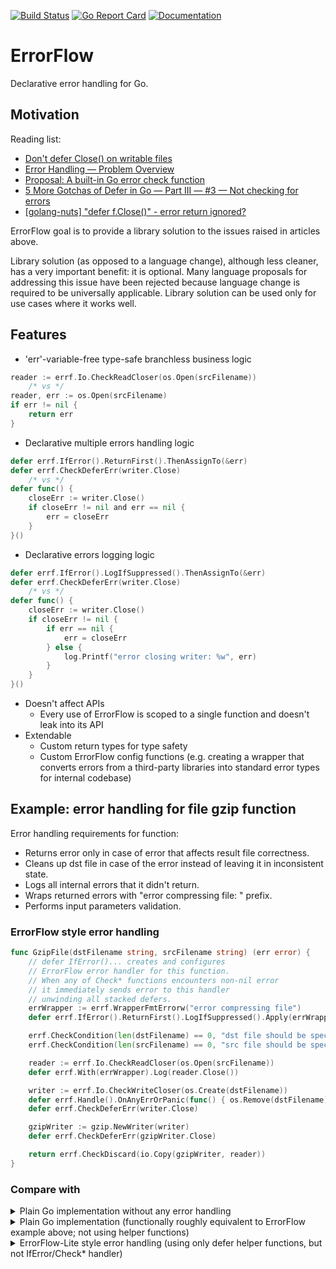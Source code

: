 [![Build Status](https://travis-ci.com/serhiy-t/errf.svg?branch=master)](https://travis-ci.com/serhiy-t/errf)
[![Go Report Card](https://goreportcard.com/badge/github.com/serhiy-t/errf)](https://goreportcard.com/report/github.com/serhiy-t/errf)
[![Documentation](https://godoc.org/github.com/serhiy-t/errf?status.svg)](http://godoc.org/github.com/serhiy-t/errf)


# ErrorFlow
Declarative error handling for Go.

## Motivation

Reading list:
* [Don't defer Close() on writable files
](https://www.joeshaw.org/dont-defer-close-on-writable-files/)
* [Error Handling — Problem Overview](https://go.googlesource.com/proposal/+/master/design/go2draft-error-handling-overview.md)
* [Proposal: A built-in Go error check function](https://github.com/golang/proposal/blob/master/design/32437-try-builtin.md)
* [5 More Gotchas of Defer in Go — Part III — #3 — Not checking for errors](https://blog.learngoprogramming.com/5-gotchas-of-defer-in-go-golang-part-iii-36a1ab3d6ef1)
* [[golang-nuts] "defer f.Close()" - error return ignored?](https://groups.google.com/g/golang-nuts/c/7Ek7Uo7vSqU)

ErrorFlow goal is to provide a library solution to the issues raised in articles above.

Library solution (as opposed to a language change), although less cleaner, has a very important benefit: it is optional.
Many language proposals for addressing this issue have been rejected because language change is required to be universally applicable.
Library solution can be used only for use cases where it works well.

## Features

* 'err'-variable-free type-safe branchless business logic
```go
reader := errf.Io.CheckReadCloser(os.Open(srcFilename))
	/* vs */
reader, err := os.Open(srcFilename)
if err != nil {
	return err
}
```

* Declarative multiple errors handling logic
```go
defer errf.IfError().ReturnFirst().ThenAssignTo(&err)
defer errf.CheckDeferErr(writer.Close)
	/* vs */
defer func() {
	closeErr := writer.Close()
	if closeErr != nil and err == nil {
		err = closeErr
	}
}()
```
* Declarative errors logging logic
```go
defer errf.IfError().LogIfSuppressed().ThenAssignTo(&err)
defer errf.CheckDeferErr(writer.Close)
	/* vs */
defer func() {
	closeErr := writer.Close()
	if closeErr != nil {
		if err == nil {
			err = closeErr
		} else {
			log.Printf("error closing writer: %w", err)
		}
	}
}()
```
* Doesn't affect APIs
  * Every use of ErrorFlow is scoped to a single function and doesn't leak into its API
* Extendable
  * Custom return types for type safety
  * Custom ErrorFlow config functions (e.g. creating a wrapper that converts errors from a third-party libraries into standard error types for internal codebase)

## Example: error handling for file gzip function

Error handling requirements for function:
* Returns error only in case of error that
affects result file correctness.
* Cleans up dst file in case of the error instead of leaving it in inconsistent state.
* Logs all internal errors that it didn't return.
* Wraps returned errors with "error compressing file: " prefix.
* Performs input parameters validation.

### ErrorFlow style error handling

```go
func GzipFile(dstFilename string, srcFilename string) (err error) {
	// defer IfError()... creates and configures
	// ErrorFlow error handler for this function.
	// When any of Check* functions encounters non-nil error
	// it immediately sends error to this handler
	// unwinding all stacked defers.
	errWrapper := errf.WrapperFmtErrorw("error compressing file")
	defer errf.IfError().ReturnFirst().LogIfSuppressed().Apply(errWrapper).ThenAssignTo(&err)

	errf.CheckCondition(len(dstFilename) == 0, "dst file should be specified")
	errf.CheckCondition(len(srcFilename) == 0, "src file should be specified")

	reader := errf.Io.CheckReadCloser(os.Open(srcFilename))
	defer errf.With(errWrapper).Log(reader.Close())

	writer := errf.Io.CheckWriteCloser(os.Create(dstFilename))
	defer errf.Handle().OnAnyErrOrPanic(func() { os.Remove(dstFilename) })
	defer errf.CheckDeferErr(writer.Close)

	gzipWriter := gzip.NewWriter(writer)
	defer errf.CheckDeferErr(gzipWriter.Close)

	return errf.CheckDiscard(io.Copy(gzipWriter, reader))
}
```

### Compare with

<details>
	<summary>Plain Go implementation without any error handling</summary>

```go
func GzipFile(dstFilename string, srcFilename string) error {
	reader, _ := os.Open(srcFilename)
	defer reader.Close()

	writer, _ := os.Create(dstFilename)
	defer writer.Close()

	gzipWriter := gzip.NewWriter(writer)
	defer gzipWriter.Close()

	_, _ = io.Copy(gzipWriter, reader)

	return nil
}
```
</details>

<details>
	<summary>Plain Go implementation (functionally roughly equivalent to ErrorFlow example above; not using helper functions)</summary>

```go
func GzipFile(dstFilename string, srcFilename string) (err error) {
	if len(dstFilename) == 0 {
		return fmt.Errorf("error compressing file: dst file should be specified")
	}
	if len(srcFilename) == 0 {
		return fmt.Errorf("error compressing file: src file should be specified")
	}

	reader, err := os.Open(srcFilename)
	if err != nil {
		return fmt.Errorf("error compressing file: %w", err)
	}
	defer func() {
		closeErr := reader.Close()
		if closeErr != nil {
			log.Println(closeErr)
		}
	}()

	writer, err := os.Create(dstFilename)
	if err != nil {
		return fmt.Errorf("error compressing file: %w", err)
	}
	defer func() {
		if err != nil {
			os.Remove(dstFilename)
		}
	}()
	defer func() {
		closeErr := writer.Close()
		if closeErr != nil {
			if err == nil {
				err = fmt.Errorf("error compressing file: %w", closeErr)
			} else {
				log.Println(fmt.Errorf("[suppressed] error compressing file: %w", closeErr))
			}
		}
	}()

	gzipWriter := gzip.NewWriter(writer)
	defer func() {
		closeErr := gzipWriter.Close()
		if closeErr != nil {
			if err == nil {
				err = fmt.Errorf("error compressing file: %w", closeErr)
			} else {
				log.Println(fmt.Errorf("[suppressed] error compressing file: %w", closeErr))
			}
		}
	}()

	_, err = io.Copy(gzipWriter, reader)
	if err != nil {
		return fmt.Errorf("error compressing file: %w", err)
	}

	return nil
}
```
</details>

<details>
	<summary>ErrorFlow-Lite style error handling (using only defer helper functions, but not IfError/Check* handler)</summary>

```go
func GzipFile(dstFilename string, srcFilename string) (err error) {
	errflow := errf.With(
		errf.LogStrategyIfSuppressed,
		errf.WrapperFmtErrorw("error compressing file"),
	)

	if len(dstFilename) == 0 {
		return fmt.Errorf("error compressing file: dst file should be specified")
	}
	if len(srcFilename) == 0 {
		return fmt.Errorf("error compressing file: src file should be specified")
	}

	reader, err := os.Open(srcFilename)
	if err != nil {
		return fmt.Errorf("error compressing file: %w", err)
	}
	defer errflow.Log(reader.Close())

	writer, err := os.Create(dstFilename)
	if err != nil {
		return fmt.Errorf("error compressing file: %w", err)
	}
	defer func() {
		if err != nil {
			os.Remove(dstFilename)
		}
	}()
	defer errflow.IfErrorAssignTo(&err, writer.Close)

	gzipWriter := gzip.NewWriter(writer)
	defer errflow.IfErrorAssignTo(&err, gzipWriter.Close)

	_, err = io.Copy(gzipWriter, reader)
	if err != nil {
		return fmt.Errorf("error compressing file: %w", err)
	}

	return nil
}
```
</details>